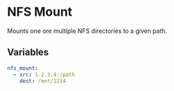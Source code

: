 # NFS Mount

Mounts one ore multiple NFS directories to a given path.

## Variables

```yaml
nfs_mount:
  - src: 1.2.3.4:/path
    dest: /mnt/1234
```